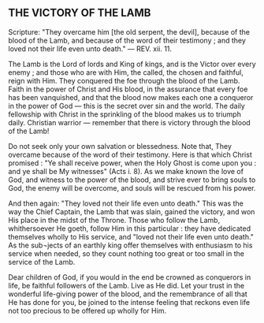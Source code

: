 ## THE VICTORY OF THE LAMB ##

Scripture: "They overcame him \[the old serpent, the devil\], because of the blood of the Lamb, and because of the word of their testimony ; and they loved not their life even unto death." — REV. xii. 11.



The Lamb is the Lord of lords and King of kings, and is the Victor over every enemy ; and those who are with Him, the called, the chosen and faithful, reign with Him. They conquered the foe through the blood of the Lamb. Faith in the power of Christ and His blood, in the assurance that every foe has been vanquished, and that the blood now makes each one a conqueror in the power of God — this is the secret over sin and the world. The daily fellowship with Christ in the sprinkling of the blood makes us to triumph daily. Christian warrior — remember that there is victory through the blood of the Lamb!



Do not seek only your own salvation or blessedness. Note that, They overcame because of the word of their testimony. Here is that which Christ promised : "Ye shall receive power, when the Holy Ghost is come upon you : and ye shall be My witnesses" (Acts i. 8). As we make known the love of God, and witness to the power of the blood, and strive ever to bring souls to God, the enemy will be overcome, and souls will be rescued from his power.



And then again: "They loved not their life even unto death." This was the way the Chief Captain, the Lamb that was slain, gained the victory, and won His place in the midst of the Throne. Those who follow the Lamb, whithersoever He goeth, follow Him in this particular : they have dedicated themselves wholly to His service, and "loved not their life even unto death." As the sub¬jects of an earthly king offer themselves with enthusiasm to his service when needed, so they count nothing too great or too small in the service of the Lamb.



Dear children of God, if you would in the end be crowned as conquerors in life, be faithful followers of the Lamb. Live as He did. Let your trust in the wonderful life-giving power of the blood, and the remembrance of all that He has done for you, be joined to the intense feeling that reckons even life not too precious to be offered up wholly for Him.

